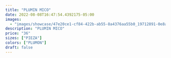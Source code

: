 ```yaml
---
title: "PLUMIN MICO"
date: 2022-08-08T16:47:54.4392175-05:00
images:
  - "images/showcase/47e20ce1-cf84-422b-ab55-8a4376aa55b0_19712891-0e8a-49bd-84ea-2429cb8a3345.webp"
description: "PLUMIN MICO"
price: "36"
sizes: ["PIEZA"]
colors: ["PLUMON"]
draft: false
---
```

